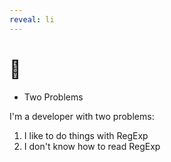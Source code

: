 ```yaml
---
reveal: li
---
```

# 👋

- Two Problems

<section slot="notes">

I'm a developer with two problems:
1. I like to do things with RegExp
2. I don't know how to read RegExp

</section>

